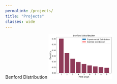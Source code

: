 ```yaml
---
permalink: /projects/
title: "Projects"
classes: wide
---
```


Benford Distribution
[<img src="/assets/images/output_7_0.png" alt="drawing" width="200"/>](https://johnmcgrane.github.io/projects/benford/)

